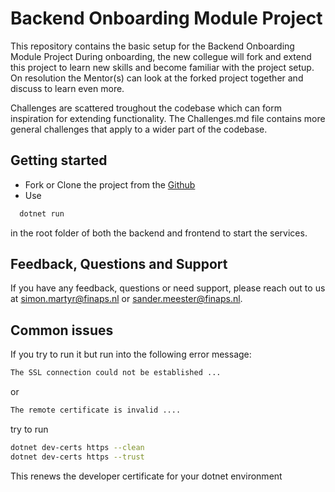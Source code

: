 # Backend Onboarding Module Project

This repository contains the basic setup for the Backend Onboarding Module Project
During onboarding, the new collegue will fork and extend this project to learn new skills and become familiar with the project setup.
On resolution the Mentor(s) can look at the forked project together and discuss to learn even more.

Challenges are scattered troughout the codebase which can form inspiration for extending functionality.
The Challenges.md file contains more general challenges that apply to a wider part of the codebase.

## Getting started
- Fork or Clone the project from the [Github](https://github.com/Finaps/Backend-Onboarding-Module-Project)
- Use 
```bash
  dotnet run
``` 
in the root folder of both the backend and frontend to start the services.

## Feedback, Questions and Support

If you have any feedback, questions or need support, please reach out to us at simon.martyr@finaps.nl or sander.meester@finaps.nl.



## Common issues

If you try to run it but run into the following error message:

```bash
The SSL connection could not be established ...
```
or
```bash
The remote certificate is invalid ....
```

try to run 

```bash
dotnet dev-certs https --clean
dotnet dev-certs https --trust
```

This renews the developer certificate for your dotnet environment

